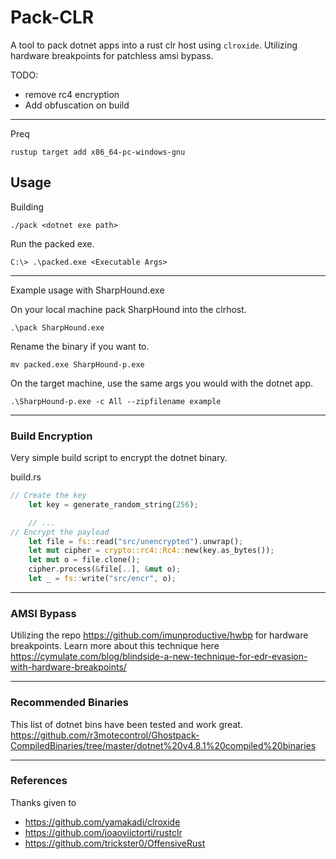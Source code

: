 # Pack-CLR
A tool to pack dotnet apps into a rust clr host using `clroxide`. Utilizing hardware breakpoints for patchless amsi bypass.

TODO: 
- remove rc4 encryption
- Add obfuscation on build

---
Preq
```
rustup target add x86_64-pc-windows-gnu
```

## Usage 

Building

```
./pack <dotnet exe path>
```

Run the packed exe.

```
C:\> .\packed.exe <Executable Args>
```

---

Example usage with SharpHound.exe

On your local machine pack SharpHound into the clrhost.
```
.\pack SharpHound.exe
```

Rename the binary if you want to.
```
mv packed.exe SharpHound-p.exe
```

On the target machine, use the same args you would with the dotnet app.

```
.\SharpHound-p.exe -c All --zipfilename example
```


---

### Build Encryption

Very simple build script to encrypt the dotnet binary.

build.rs
```rust
// Create the key 
    let key = generate_random_string(256);

    // ...
// Encrypt the payload
    let file = fs::read("src/unencrypted").unwrap();
    let mut cipher = crypto::rc4::Rc4::new(key.as_bytes());
    let mut o = file.clone();
    cipher.process(&file[..], &mut o);
    let _ = fs::write("src/encr", o);
```
---

### AMSI Bypass

Utilizing the repo https://github.com/imunproductive/hwbp for hardware breakpoints. Learn 
more about this technique here https://cymulate.com/blog/blindside-a-new-technique-for-edr-evasion-with-hardware-breakpoints/

---

### Recommended Binaries
This list of dotnet bins have been tested and work great.
https://github.com/r3motecontrol/Ghostpack-CompiledBinaries/tree/master/dotnet%20v4.8.1%20compiled%20binaries

---


### References
Thanks given to
- https://github.com/yamakadi/clroxide
- https://github.com/joaoviictorti/rustclr
- https://github.com/trickster0/OffensiveRust

